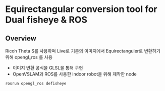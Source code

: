 # Equirectangular conversion tool for Dual fisheye & ROS

## Overview
Ricoh Theta S를 사용하며 Live로 기존의 이미지에서 Equirectanguler로 변환하기 위해 opengl_ros 를 사용

 - 이미지 변환 공식을 GLSL을 통해 구현
 - OpenVSLAM과 ROS를 사용한 indoor robot을 위해 제작한 node

```bash
rosrun opengl_ros defisheye
```
